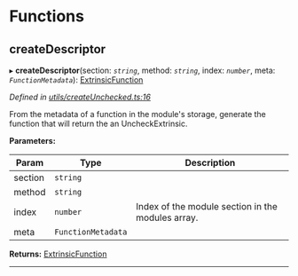 

# Functions

<a id="createdescriptor"></a>

##  createDescriptor

▸ **createDescriptor**(section: *`string`*, method: *`string`*, index: *`number`*, meta: *`FunctionMetadata`*): [ExtrinsicFunction](../interfaces/_types_d_.extrinsicfunction.md)

*Defined in [utils/createUnchecked.ts:16](https://github.com/polkadot-js/api/blob/f5948fe/packages/type-extrinsics/src/utils/createUnchecked.ts#L16)*

From the metadata of a function in the module's storage, generate the function that will return the an UncheckExtrinsic.

**Parameters:**

| Param | Type | Description |
| ------ | ------ | ------ |
| section | `string` |
| method | `string` |
| index | `number` |  Index of the module section in the modules array. |
| meta | `FunctionMetadata` |

**Returns:** [ExtrinsicFunction](../interfaces/_types_d_.extrinsicfunction.md)

___

